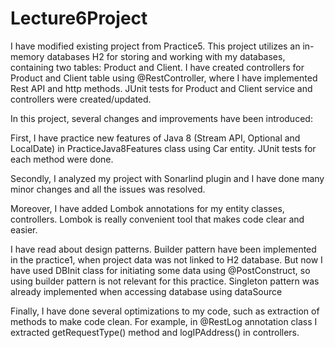 # Lecture6Project

I have modified existing project from Practice5. This project utilizes an in-memory databases H2 for storing and working with my databases, containing two tables: Product and Client. 
I have created controllers for Product and Client table using @RestController, where I have implemented Rest API and http methods. JUnit tests for Product and Client service and controllers were created/updated.

In this project, several changes and improvements have been introduced:

First, I have practice new features of Java 8 (Stream API, Optional and LocalDate) in PracticeJava8Features class using Car entity. JUnit tests for each method were done.

Secondly, I analyzed my project with Sonarlind plugin and I have done many minor changes and all the issues was resolved. 

Moreover, I have added Lombok annotations for my entity classes, controllers. Lombok is really convenient tool that makes code clear and easier.

I have read about design patterns. Builder pattern have been implemented in the practice1, when project data was not linked to H2 database. But now I have used DBInit class for initiating some data using @PostConstruct, so using builder pattern is not relevant for this practice. Singleton pattern was already implemented when accessing database using dataSource

Finally, I have done several optimizations to my code, such as extraction of methods to make code clean. For example, in @RestLog annotation class I extracted getRequestType() method and logIPAddress() in controllers. 




